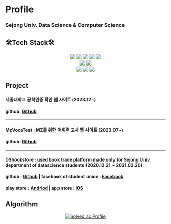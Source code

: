 # Profile

### Sejong Univ. Data Science & Computer Science

## 🛠Tech Stack🛠

<div align=center> 
  <img src="https://img.shields.io/badge/java-007396?style=for-the-badge&logo=java&logoColor=white"> 
  <img src="https://img.shields.io/badge/c++-00599C?style=for-the-badge&logo=c%2B%2B&logoColor=white">
  <img src="https://img.shields.io/badge/python-3776AB?style=for-the-badge&logo=python&logoColor=white">
  <img src="https://img.shields.io/badge/spring-6DB33F?style=for-the-badge&logo=spring&logoColor=white">
  <img src="https://img.shields.io/badge/springboot-6DB33F?style=for-the-badge&logo=springboot&logoColor=white">
  <br>
  <img src="https://img.shields.io/badge/postgresql-4169E1?style=for-the-badge&logo=postgresql&logoColor=white">
  <img src="https://img.shields.io/badge/mysql-4479A1?style=for-the-badge&logo=mysql&logoColor=white">
  <br>
  <img src="https://img.shields.io/badge/github-181717?style=for-the-badge&logo=github&logoColor=white">
  <img src="https://img.shields.io/badge/git-F05032?style=for-the-badge&logo=git&logoColor=white">
  <img src="https://img.shields.io/badge/jirasoftware-0052CC?style=for-the-badge&logo=jirasoftware&logoColor=white">
</div>


## Project

#### 세종대학교 공학인증 확인 웹 사이트 (2023.12~)
#### github: [Github](https://github.com/Sejong-Java-Study/Gimme-Gonghak-Auth)
***
#### MzVocaTest : MZ를 위한 어휘력 고사 웹 사이트 (2023.07~)
#### github: [Github](https://github.com/Sejong-Java-Study/mz-voca-test)
***
#### DSbookstore : used book trade platform made only for Sejong Univ department of datascience students (2020.12.21 ~ 2021.02.20)
#### github : [Github](https://github.com/gmltn9233/MzVocaTest) | facebook of student union : [Facebook](https://ar-ar.facebook.com/permalink.php?story_fbid=2915189342139858&id=1815815088743961)
#### play store : [Andriod](https://play.google.com/store/apps/details?id=com.martini.DSbookstore) | app store : [IOS](https://github.com/Sunyeup-Kim/Sunyeup-Kim/blob/main/img/ios%EC%84%B1%EA%B3%B5.PNG)
## Algorithm
<div align=center>
  
  [![Solved.ac Profile](http://mazassumnida.wtf/api/v2/generate_badge?boj=gmltn9233)](https://solved.ac/gmltn9233/)
</div>

